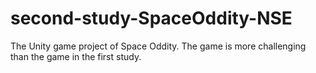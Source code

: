 # second-study-SpaceOddity-NSE
The Unity game project of Space Oddity. The game is more challenging than the game in the first study.
